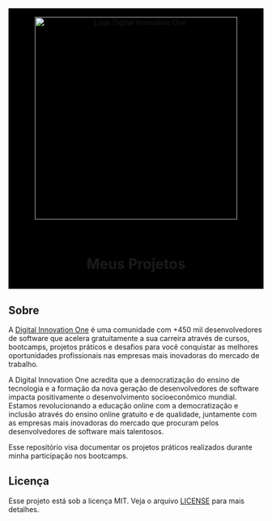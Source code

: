 <div align="center" style="background-color: #000">
    <br/>
    <img alt="Logo Digital Innovation One" src="https://hermes.digitalinnovation.one/site/images/logo-sm-white.png" width="400px" />
    <br/>
    <h1 align="center" style="padding: 2rem">Meus Projetos</h1>
</div>

## Sobre  

A [Digital Innovation One](https://digitalinnovation.one/) é uma comunidade com +450 mil desenvolvedores de software que acelera gratuitamente a sua carreira através de cursos, bootcamps, projetos práticos e desafios para você conquistar as melhores oportunidades profissionais nas empresas mais inovadoras do mercado de trabalho.

A Digital Innovation One acredita que a democratização do ensino de tecnologia e a formação da nova geração de desenvolvedores de software impacta positivamente o desenvolvimento socioeconômico mundial. Estamos revolucionando a educação online com a democratização e inclusão através do ensino online gratuito e de qualidade, juntamente com as empresas mais inovadoras do mercado que procuram pelos desenvolvedores de software mais talentosos.

Esse repositório visa documentar os projetos práticos realizados durante minha participação nos bootcamps.

## Licença

Esse projeto está sob a licença MIT. Veja o arquivo [LICENSE](LICENSE.md) para mais detalhes.